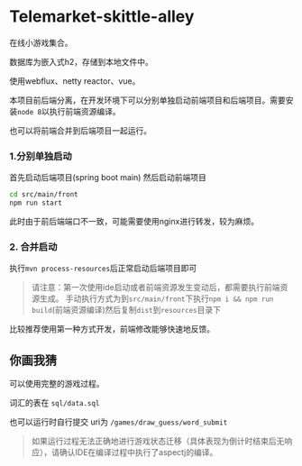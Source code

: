 Telemarket-skittle-alley
===

在线小游戏集合。

数据库为嵌入式h2，存储到本地文件中。

使用webflux、netty reactor、vue。

本项目前后端分离，在开发环境下可以分别单独启动前端项目和后端项目。需要安装`node 8`以执行前端资源编译。

也可以将前端合并到后端项目一起运行。

### 1.分别单独启动
首先启动后端项目(spring boot main)
然后启动前端项目
``` bash
cd src/main/front
npm run start
```
此时由于前后端端口不一致，可能需要使用nginx进行转发，较为麻烦。
### 2. 合并启动

执行`mvn process-resources`后正常启动后端项目即可
 
> 请注意：第一次使用ide启动或者前端资源发生变动后，都需要执行前端资源生成。
> 手动执行方式为到`src/main/front`下执行`npm i && npm run build`(前端资源编译)然后复制`dist`到`resources`目录下

比较推荐使用第一种方式开发，前端修改能够快速地反馈。

## 你画我猜

可以使用完整的游戏过程。

词汇的表在 `sql/data.sql`

也可以运行时自行提交 uri为 `/games/draw_guess/word_submit`

> 如果运行过程无法正确地进行游戏状态迁移（具体表现为倒计时结束后无响应），请确认IDE在编译过程中执行了aspectj的编译。

